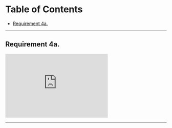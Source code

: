 <h1>Table of Contents</h1>

<ul>
<li><a href="zephyrcarter.github.io/#4a.">Requirement 4a.</a></li>
  
</ul>

<hr>

<div id="4a.">
<h2>Requirement 4a.</h2>
</div>
<iframe width="320" height="200" src="https://youtube.com/UkID_0K0mE0?si=YiLMjd-WycM17i3C" title="YouTube video player" frameborder="0" allow="accelerometer; autoplay; picture-in-picture; web-share" allowfullscreen></iframe>
<hr>

